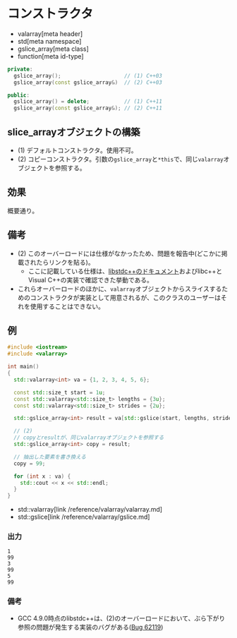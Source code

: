 # コンストラクタ
* valarray[meta header]
* std[meta namespace]
* gslice_array[meta class]
* function[meta id-type]

```cpp
private:
  gslice_array();                    // (1) C++03
  gslice_array(const gslice_array&)  // (2) C++03

public:
  gslice_array() = delete;           // (1) C++11
  gslice_array(const gslice_array&); // (2) C++11
```

## slice_arrayオブジェクトの構築
- (1) デフォルトコンストラクタ。使用不可。
- (2) コピーコンストラクタ。引数の`gslice_array`と`*this`で、同じ`valarray`オブジェクトを参照する。


## 効果
概要通り。


## 備考
- (2) このオーバーロードには仕様がなかったため、問題を報告中(どこかに掲載されたらリンクを貼る)。
	- ここに記載している仕様は、[libstdc++のドキュメント](https://gcc.gnu.org/onlinedocs/libstdc++/libstdc++-html-USERS-4.3/a00937.html#9fbd1eb3ba4bb015446ecdc29692e658)およびlibc++とVisual C++の実装で確認できた挙動である。
- これらオーバーロードのほかに、`valarray`オブジェクトからスライスするためのコンストラクタが実装として用意されるが、このクラスのユーザーはそれを使用することはできない。


## 例
```cpp example
#include <iostream>
#include <valarray>

int main()
{
  std::valarray<int> va = {1, 2, 3, 4, 5, 6};

  const std::size_t start = 1u;
  const std::valarray<std::size_t> lengths = {3u};
  const std::valarray<std::size_t> strides = {2u};

  std::gslice_array<int> result = va[std::gslice(start, lengths, strides)];

  // (2)
  // copyとresultが、同じvalarrayオブジェクトを参照する
  std::gslice_array<int> copy = result;

  // 抽出した要素を書き換える
  copy = 99;

  for (int x : va) {
    std::cout << x << std::endl;
  }
}
```
* std::valarray[link /reference/valarray/valarray.md]
* std::gslice[link /reference/valarray/gslice.md]

### 出力
```
1
99
3
99
5
99
```


### 備考
- GCC 4.9.0時点のlibstdc++は、(2)のオーバーロードにおいて、ぶら下がり参照の問題が発生する実装のバグがある([Bug 62119](https://gcc.gnu.org/bugzilla/show_bug.cgi?id=62119))

